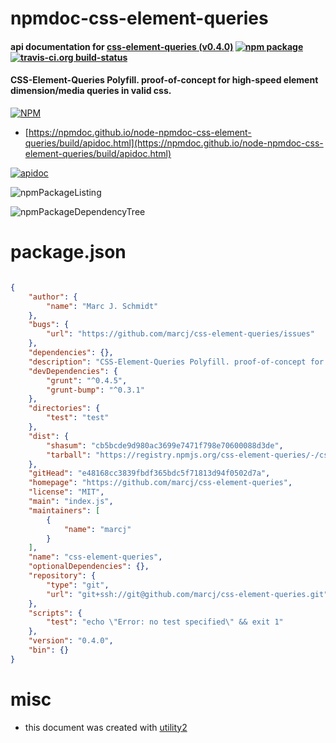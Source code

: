 # npmdoc-css-element-queries

#### api documentation for  [css-element-queries (v0.4.0)](https://github.com/marcj/css-element-queries)  [![npm package](https://img.shields.io/npm/v/npmdoc-css-element-queries.svg?style=flat-square)](https://www.npmjs.org/package/npmdoc-css-element-queries) [![travis-ci.org build-status](https://api.travis-ci.org/npmdoc/node-npmdoc-css-element-queries.svg)](https://travis-ci.org/npmdoc/node-npmdoc-css-element-queries)

#### CSS-Element-Queries Polyfill. proof-of-concept for high-speed element dimension/media queries in valid css.

[![NPM](https://nodei.co/npm/css-element-queries.png?downloads=true&downloadRank=true&stars=true)](https://www.npmjs.com/package/css-element-queries)

- [https://npmdoc.github.io/node-npmdoc-css-element-queries/build/apidoc.html](https://npmdoc.github.io/node-npmdoc-css-element-queries/build/apidoc.html)

[![apidoc](https://npmdoc.github.io/node-npmdoc-css-element-queries/build/screenCapture.buildCi.browser.%252Ftmp%252Fbuild%252Fapidoc.html.png)](https://npmdoc.github.io/node-npmdoc-css-element-queries/build/apidoc.html)

![npmPackageListing](https://npmdoc.github.io/node-npmdoc-css-element-queries/build/screenCapture.npmPackageListing.svg)

![npmPackageDependencyTree](https://npmdoc.github.io/node-npmdoc-css-element-queries/build/screenCapture.npmPackageDependencyTree.svg)



# package.json

```json

{
    "author": {
        "name": "Marc J. Schmidt"
    },
    "bugs": {
        "url": "https://github.com/marcj/css-element-queries/issues"
    },
    "dependencies": {},
    "description": "CSS-Element-Queries Polyfill. proof-of-concept for high-speed element dimension/media queries in valid css.",
    "devDependencies": {
        "grunt": "^0.4.5",
        "grunt-bump": "^0.3.1"
    },
    "directories": {
        "test": "test"
    },
    "dist": {
        "shasum": "cb5bcde9d980ac3699e7471f798e70600088d3de",
        "tarball": "https://registry.npmjs.org/css-element-queries/-/css-element-queries-0.4.0.tgz"
    },
    "gitHead": "e48168cc3839fbdf365bdc5f71813d94f0502d7a",
    "homepage": "https://github.com/marcj/css-element-queries",
    "license": "MIT",
    "main": "index.js",
    "maintainers": [
        {
            "name": "marcj"
        }
    ],
    "name": "css-element-queries",
    "optionalDependencies": {},
    "repository": {
        "type": "git",
        "url": "git+ssh://git@github.com/marcj/css-element-queries.git"
    },
    "scripts": {
        "test": "echo \"Error: no test specified\" && exit 1"
    },
    "version": "0.4.0",
    "bin": {}
}
```



# misc
- this document was created with [utility2](https://github.com/kaizhu256/node-utility2)
